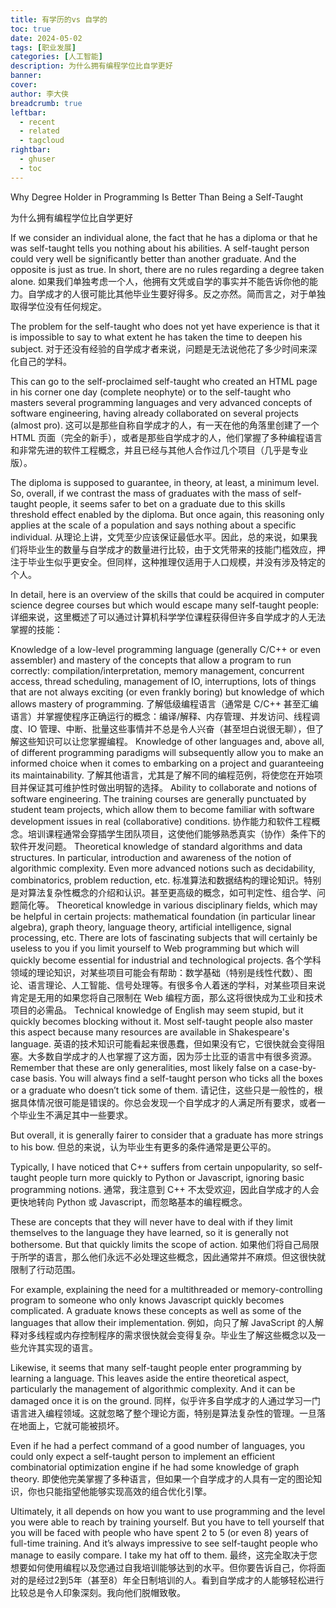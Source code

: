 ```yaml
---
title: 有学历的vs 自学的
toc: true
date: 2024-05-02
tags: [职业发展]
categories: [人工智能]
description: 为什么拥有编程学位比自学更好
banner: 
cover: 
author: 李大侠
breadcrumb: true
leftbar:
  - recent
  - related
  - tagcloud
rightbar:
  - ghuser
  - toc
---
```


Why Degree Holder in Programming Is Better Than Being a Self-Taught

为什么拥有编程学位比自学更好

If we consider an individual alone, the fact that he has a diploma or that he was self-taught tells you nothing about his abilities. A self-taught person could very well be significantly better than another graduate. And the opposite is just as true. In short, there are no rules regarding a degree taken alone.
如果我们单独考虑一个人，他拥有文凭或自学的事实并不能告诉你他的能力。自学成才的人很可能比其他毕业生要好得多。反之亦然。简而言之，对于单独取得学位没有任何规定。

The problem for the self-taught who does not yet have experience is that it is impossible to say to what extent he has taken the time to deepen his subject.
对于还没有经验的自学成才者来说，问题是无法说他花了多少时间来深化自己的学科。

This can go to the self-proclaimed self-taught who created an HTML page in his corner one day (complete neophyte) or to the self-taught who masters several programming languages ​​and very advanced concepts of software engineering, having already collaborated on several projects (almost pro).
这可以是那些自称自学成才的人，有一天在他的角落里创建了一个 HTML 页面（完全的新手），或者是那些自学成才的人，他们掌握了多种编程语言和非常先进的软件工程概念，并且已经与其他人合作过几个项目（几乎是专业版）。

The diploma is supposed to guarantee, in theory, at least, a minimum level. So, overall, if we contrast the mass of graduates with the mass of self-taught people, it seems safer to bet on a graduate due to this skills threshold effect enabled by the diploma. But once again, this reasoning only applies at the scale of a population and says nothing about a specific individual.
从理论上讲，文凭至少应该保证最低水平。因此，总的来说，如果我们将毕业生的数量与自学成才的数量进行比较，由于文凭带来的技能门槛效应，押注于毕业生似乎更安全。但同样，这种推理仅适用于人口规模，并没有涉及特定的个人。

In detail, here is an overview of the skills that could be acquired in computer science degree courses but which would escape many self-taught people:
详细来说，这里概述了可以通过计算机科学学位课程获得但许多自学成才的人无法掌握的技能：

Knowledge of a low-level programming language (generally C/C++ or even assembler) and mastery of the concepts that allow a program to run correctly: compilation/interpretation, memory management, concurrent access, thread scheduling, management of IO, interruptions, lots of things that are not always exciting (or even frankly boring) but knowledge of which allows mastery of programming.
了解低级编程语言（通常是 C/C++ 甚至汇编语言）并掌握使程序正确运行的概念：编译/解释、内存管理、并发访问、线程调度、IO 管理、中断、批量这些事情并不总是令人兴奋（甚至坦白说很无聊），但了解这些知识可以让您掌握编程。
Knowledge of other languages and, above all, of different programming paradigms will subsequently allow you to make an informed choice when it comes to embarking on a project and guaranteeing its maintainability.
了解其他语言，尤其是了解不同的编程范例，将使您在开始项目并保证其可维护性时做出明智的选择。
Ability to collaborate and notions of software engineering. The training courses are generally punctuated by student team projects, which allow them to become familiar with software development issues in real (collaborative) conditions.
协作能力和软件工程概念。培训课程通常会穿插学生团队项目，这使他们能够熟悉真实（协作）条件下的软件开发问题。
Theoretical knowledge of standard algorithms and data structures. In particular, introduction and awareness of the notion of algorithmic complexity. Even more advanced notions such as decidability, combinatorics, problem reduction, etc.
标准算法和数据结构的理论知识。特别是对算法复杂性概念的介绍和认识。甚至更高级的概念，如可判定性、组合学、问题简化等。
Theoretical knowledge in various disciplinary fields, which may be helpful in certain projects: mathematical foundation (in particular linear algebra), graph theory, language theory, artificial intelligence, signal processing, etc. There are lots of fascinating subjects that will certainly be useless to you if you limit yourself to Web programming but which will quickly become essential for industrial and technological projects.
各个学科领域的理论知识，对某些项目可能会有帮助：数学基础（特别是线性代数）、图论、语言理论、人工智能、信号处理等。有很多令人着迷的学科，对某些项目来说肯定是无用的如果您将自己限制在 Web 编程方面，那么这将很快成为工业和技术项目的必需品。
Technical knowledge of English may seem stupid, but it quickly becomes blocking without it. Most self-taught people also master this aspect because many resources are available in Shakespeare's language.
英语的技术知识可能看起来很愚蠢，但如果没有它，它很快就会变得阻塞。大多数自学成才的人也掌握了这方面，因为莎士比亚的语言中有很多资源。
Remember that these are only generalities, most likely false on a case-by-case basis. You will always find a self-taught person who ticks all the boxes or a graduate who doesn’t tick some of them.
请记住，这些只是一般性的，根据具体情况很可能是错误的。你总会发现一个自学成才的人满足所有要求，或者一个毕业生不满足其中一些要求。

But overall, it is generally fairer to consider that a graduate has more strings to his bow.
但总的来说，认为毕业生有更多的条件通常是更公平的。

Typically, I have noticed that C++ suffers from certain unpopularity, so self-taught people turn more quickly to Python or Javascript, ignoring basic programming notions.
通常，我注意到 C++ 不太受欢迎，因此自学成才的人会更快地转向 Python 或 Javascript，而忽略基本的编程概念。

These are concepts that they will never have to deal with if they limit themselves to the language they have learned, so it is generally not bothersome. But that quickly limits the scope of action.
如果他们将自己局限于所学的语言，那么他们永远不必处理这些概念，因此通常并不麻烦。但这很快就限制了行动范围。

For example, explaining the need for a multithreaded or memory-controlling program to someone who only knows Javascript quickly becomes complicated. A graduate knows these concepts as well as some of the languages ​​that allow their implementation.
例如，向只了解 JavaScript 的人解释对多线程或内存控制程序的需求很快就会变得复杂。毕业生了解这些概念以及一些允许其实现的语言。

Likewise, it seems that many self-taught people enter programming by learning a language. This leaves aside the entire theoretical aspect, particularly the management of algorithmic complexity. And it can be damaged once it is on the ground.
同样，似乎许多自学成才的人通过学习一门语言进入编程领域。这就忽略了整个理论方面，特别是算法复杂性的管理。一旦落在地面上，它就可能被损坏。

Even if he had a perfect command of a good number of languages, you could only expect a self-taught person to implement an efficient combinatorial optimization engine if he had some knowledge of graph theory.
即使他完美掌握了多种语言，但如果一个自学成才的人具有一定的图论知识，你也只能指望他能够实现高效的组合优化引擎。

Ultimately, it all depends on how you want to use programming and the level you were able to reach by training yourself. But you have to tell yourself that you will be faced with people who have spent 2 to 5 (or even 8) years of full-time training. And it’s always impressive to see self-taught people who manage to easily compare. I take my hat off to them.
最终，这完全取决于您想要如何使用编程以及您通过自我培训能够达到的水平。但你要告诉自己，你将面对的是经过2到5年（甚至8）年全日制培训的人。看到自学成才的人能够轻松进行比较总是令人印象深刻。我向他们脱帽致敬。
